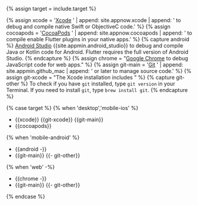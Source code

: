 {% assign target = include.target %}

{% assign xcode = '[Xcode][] ' | append: site.appnow.xcode | append: ' to debug and compile native Swift or ObjectiveC code.' %}
{% assign cocoapods = '[CocoaPods][] ' | append: site.appnow.cocoapods | append: ' to compile enable Flutter plugins in your native apps.' %}
{% capture android %}
[Android Studio][] {{site.appmin.android_studio}} to debug and compile
Java or Kotlin code for Android.
Flutter requires the full version of Android Studio.
{% endcapture %}
{% assign chrome = "[Google Chrome][] to debug JavaScript code for web apps." %}
{% assign git-main = '[Git][] ' | append: site.appmin.github_mac | append: ' or later to manage source code.' %}
{% assign git-xcode = "The Xcode installation includes " %}
{% capture git-other %}
To check if you have `git` installed,
type `git version` in your Terminal.
If you need to install `git`, type `brew install git`.
{% endcapture %}

{% case target %}
{% when 'desktop','mobile-ios' %}

* {{xcode}} {{git-xcode}} {{git-main}}
* {{cocoapods}}

{% when 'mobile-android' %}

* {{android -}}
* {{git-main}}
  {{- git-other}}

{% when 'web' -%}

* {{chrome -}}
* {{git-main}}
  {{- git-other}}

{% endcase %}

[Homebrew]: https://brew.sh/
[Git]: https://formulae.brew.sh/formula/git
[Android Studio]: https://developer.android.com/studio/install#mac
[Xcode]: {{site.apple-dev}}/xcode/
[CocoaPods]: https://cocoapods.org/
[Google Chrome]: https://www.google.com/chrome/dr/download/
